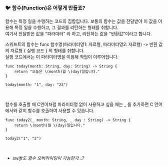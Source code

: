 ### 🐦 함수(Function)은 어떻게 만들죠?
함수는 특정 일을 수행하는 코드의 집합입니다. 보통의 함수는 값을 전달받아 이 값을 이용해 특정 일을 수행하고, 그 결과를 리턴하는 형태를 취합니다.   
여기서 전달받은 값을 "파라미터" 라 하고, 리턴하는 값을 "반환값"이라고 합니다.   

스위프트의 함수는 func 함수명(파라미터명1: 자료형, 파라미터명2: 자료형) -> 반환 값의 자료형 { 실행 코드 } 의 형태를 취합니다.   
실행 코드에서는 이 파라미터명을 이용해 작업이 이루어집니다.   
```
func today(month: String, day: String) -> String {
    return "오늘은 \(month)월 \(day)일입니다."
}
```

```
today(month: "1", day: "23")
```
</br>

함수를 호출할 때 C언어처럼 파라미터명 없이 사용하고 싶을 때는 _ 를 추가하면 C 언어에서와 같이 함수를 호출하여 사용할 수 있습니다.

```
func today2(_ month: String, _ day : String) -> String {
    return \(month)월 \(day)일입니다."
}
```

```
today2("1", "2")
```
</br>


* *swift도 함수 오버라이딩이 가능한가...?*    


